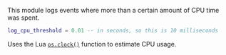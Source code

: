 This module logs events where more than a certain amount of CPU time was
spent.

``` lua
log_cpu_threshold = 0.01 -- in seconds, so this is 10 milliseconds
```

Uses the Lua
[`os.clock()`](http://www.lua.org/manual/5.2/manual.html#pdf-os.clock)
function to estimate CPU usage.
